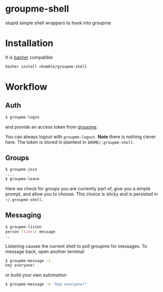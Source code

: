 # groupme-shell
stupid simple shell wrappers to hook into groupme

# Installation 
It is [basher](https://github.com/basherpm/basher) compatible
```bash
basher install nhomble/groupme-shell
```

# Workflow
## Auth
```bash
$ groupme-login
```
and provide an access token from [groupme](https://dev.groupme.com/).

You can always logout with ```groupme-logout```. **Note** there is nothing clever here. The 
token is stored in plaintext in ```$HOME/.groupme-shell```.

## Groups
```bash
$ groupme-join
....
$ groupme-leave
```

Here we check for groups you are currently part of, give you a simple prompt, and allow you to choose. This choice is sticky and is persisted in ```~/.groupme-shell```.

## Messaging
```bash
$ groupme-listen
person [time]> message
..
```

Listening causes the current shell to poll groupme for messages. To message back, open another terminal
```bash
$ groupme-message -i
hey everyone!
```

or build your own automation
```bash
$ groupme-message -m "bye everyone!"
```
